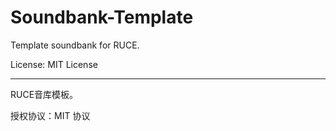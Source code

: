 Soundbank-Template
==================

Template soundbank for RUCE.

License: MIT License

---

RUCE音库模板。

授权协议：MIT 协议
